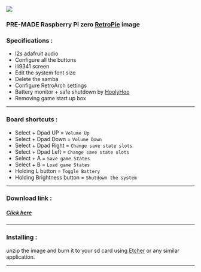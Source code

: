 ![](https://raw.githubusercontent.com/Gameboypi/SPW/master/images/retropie.png)
### PRE-MADE Raspberry Pi zero [RetroPie](https://retropie.org.uk/) image
 
### Specifications :
- I2s adafruit audio
- Configure all the buttons
- ili9341 screen
- Edit the system font size 
- Delete the samba 
- Configure RetroArch settings
- Battery monitor + safe shutdown by [HoolyHoo](https://github.com/HoolyHoo/Mintybatterymonitor)
- Removing game start up box

-----

### Board shortcuts :

- Select + Dpad UP = `Volume Up`
- Select + Dpad Down = `Volume Down`
- Select + Dpad Right = `Change save state slots`
- Select + Dpad Left = `Change save state slots`
- Select + A = `Save game States`
- Select + B = `Load game States`
- Holding L button = `Toggle Battery`
- Holding Brightness button = `Shutdown the system`

-----

### Download link :
##### [Click here](https://www.mediafire.com/file/nraf0f8q0h4alni/SPW_v1.zip)

-----

### Installing :
unzip the image and burn it to your sd card using [Etcher](https://etcher.io/) or any similar application.

-----
